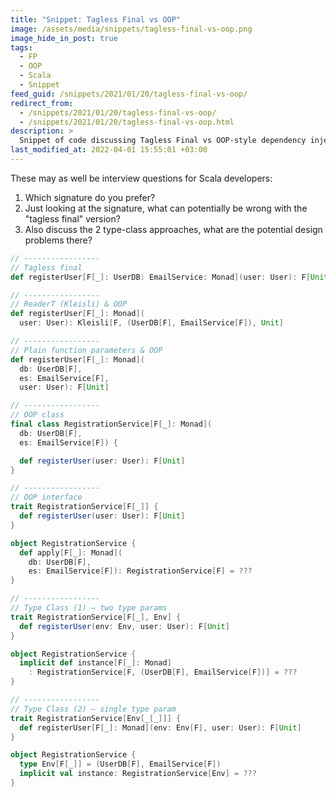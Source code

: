 ```yaml
---
title: "Snippet: Tagless Final vs OOP"
image: /assets/media/snippets/tagless-final-vs-oop.png
image_hide_in_post: true
tags: 
  - FP
  - OOP
  - Scala
  - Snippet
feed_guid: /snippets/2021/01/20/tagless-final-vs-oop/
redirect_from:
  - /snippets/2021/01/20/tagless-final-vs-oop/
  - /snippets/2021/01/20/tagless-final-vs-oop.html
description: >
  Snippet of code discussing Tagless Final vs OOP-style dependency injection.
last_modified_at: 2022-04-01 15:55:01 +03:00
---
```


These may as well be interview questions for Scala developers:

1. Which signature do you prefer? 
2. Just looking at the signature, what can potentially be wrong with the "tagless final" version?
3. Also discuss the 2 type-class approaches, what are the potential design problems there?

```scala
// -----------------
// Tagless final
def registerUser[F[_]: UserDB: EmailService: Monad](user: User): F[Unit]

// -----------------
// ReaderT (Kleisli) & OOP
def registerUser[F[_]: Monad](
  user: User): Kleisli[F, (UserDB[F], EmailService[F]), Unit]

// -----------------
// Plain function parameters & OOP
def registerUser[F[_]: Monad](
  db: UserDB[F], 
  es: EmailService[F],
  user: User): F[Unit]

// -----------------
// OOP class
final class RegistrationService[F[_]: Monad](
  db: UserDB[F], 
  es: EmailService[F]) {

  def registerUser(user: User): F[Unit]
}

// -----------------
// OOP interface
trait RegistrationService[F[_]] {
  def registerUser(user: User): F[Unit]
}

object RegistrationService {
  def apply[F[_]: Monad](
    db: UserDB[F], 
    es: EmailService[F]): RegistrationService[F] = ???
}

// -----------------
// Type Class (1) — two type params
trait RegistrationService[F[_], Env] {
  def registerUser(env: Env, user: User): F[Unit]
}

object RegistrationService {
  implicit def instance[F[_]: Monad]
    : RegistrationService[F, (UserDB[F], EmailService[F])] = ???
}

// -----------------
// Type Class (2) — single type param
trait RegistrationService[Env[_[_]]] {
  def registerUser[F[_]: Monad](env: Env[F], user: User): F[Unit]
}

object RegistrationService {
  type Env[F[_]] = (UserDB[F], EmailService[F])
  implicit val instance: RegistrationService[Env] = ???
}
```
